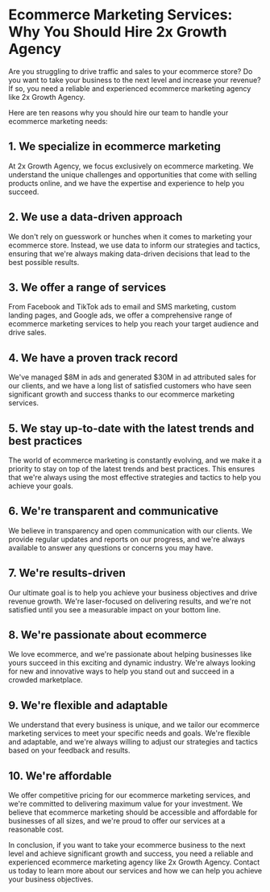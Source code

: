 # Ecommerce Marketing Services: Why You Should Hire 2x Growth Agency

Are you struggling to drive traffic and sales to your ecommerce store? Do you want to take your business to the next level and increase your revenue? If so, you need a reliable and experienced ecommerce marketing agency like 2x Growth Agency.

Here are ten reasons why you should hire our team to handle your ecommerce marketing needs:

## 1. We specialize in ecommerce marketing

At 2x Growth Agency, we focus exclusively on ecommerce marketing. We understand the unique challenges and opportunities that come with selling products online, and we have the expertise and experience to help you succeed.

## 2. We use a data-driven approach

We don't rely on guesswork or hunches when it comes to marketing your ecommerce store. Instead, we use data to inform our strategies and tactics, ensuring that we're always making data-driven decisions that lead to the best possible results.

## 3. We offer a range of services

From Facebook and TikTok ads to email and SMS marketing, custom landing pages, and Google ads, we offer a comprehensive range of ecommerce marketing services to help you reach your target audience and drive sales.

## 4. We have a proven track record

We've managed $8M in ads and generated $30M in ad attributed sales for our clients, and we have a long list of satisfied customers who have seen significant growth and success thanks to our ecommerce marketing services.

## 5. We stay up-to-date with the latest trends and best practices

The world of ecommerce marketing is constantly evolving, and we make it a priority to stay on top of the latest trends and best practices. This ensures that we're always using the most effective strategies and tactics to help you achieve your goals.

## 6. We're transparent and communicative

We believe in transparency and open communication with our clients. We provide regular updates and reports on our progress, and we're always available to answer any questions or concerns you may have.

## 7. We're results-driven

Our ultimate goal is to help you achieve your business objectives and drive revenue growth. We're laser-focused on delivering results, and we're not satisfied until you see a measurable impact on your bottom line.

## 8. We're passionate about ecommerce

We love ecommerce, and we're passionate about helping businesses like yours succeed in this exciting and dynamic industry. We're always looking for new and innovative ways to help you stand out and succeed in a crowded marketplace.

## 9. We're flexible and adaptable

We understand that every business is unique, and we tailor our ecommerce marketing services to meet your specific needs and goals. We're flexible and adaptable, and we're always willing to adjust our strategies and tactics based on your feedback and results.

## 10. We're affordable

We offer competitive pricing for our ecommerce marketing services, and we're committed to delivering maximum value for your investment. We believe that ecommerce marketing should be accessible and affordable for businesses of all sizes, and we're proud to offer our services at a reasonable cost.

In conclusion, if you want to take your ecommerce business to the next level and achieve significant growth and success, you need a reliable and experienced ecommerce marketing agency like 2x Growth Agency. Contact us today to learn more about our services and how we can help you achieve your business objectives.